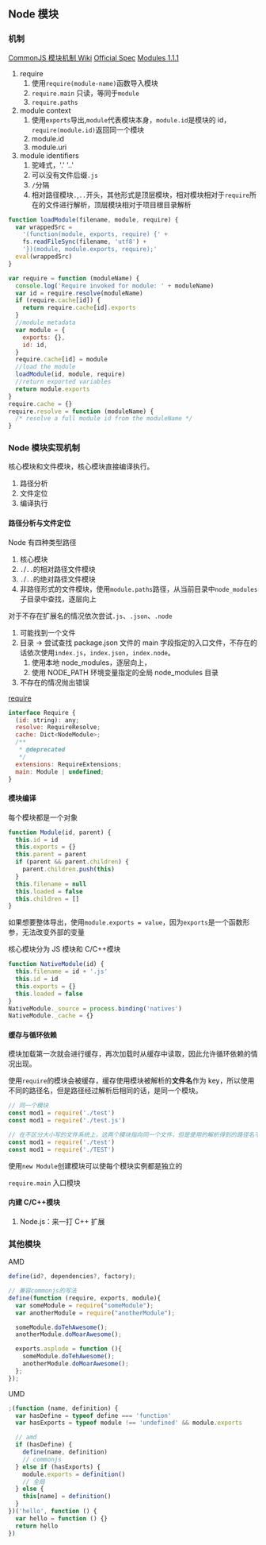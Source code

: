 ## Node 模块

### 机制

[CommonJS 模块机制 Wiki](https://zh.wikipedia.org/wiki/CommonJS#cite_note-7)
[Official Spec](https://github.com/commonjs/commonjs)
[Modules 1.1.1](http://wiki.commonjs.org/wiki/Modules/1.1.1)

1. require
   1. 使用`require(module-name)`函数导入模块
   1. `require.main` 只读，等同于`module`
   1. `require.paths`
1. module context
   1. 使用`exports`导出,`module`代表模块本身，`module.id`是模块的 id，`require(module.id)`返回同一个模块
   1. module.id
   1. module.uri
1. module identifiers
   1. 驼峰式，'.' '..'
   1. 可以没有文件后缀`.js`
   1. `/`分隔
   1. 相对路径模块`.`,`..`开头，其他形式是顶层模块，相对模块相对于`require`所在的文件进行解析，顶层模块相对于项目根目录解析

```js
function loadModule(filename, module, require) {
  var wrappedSrc =
    '(function(module, exports, require) {' +
    fs.readFileSync(filename, 'utf8') +
    '})(module, module.exports, require);'
  eval(wrappedSrc)
}

var require = function (moduleName) {
  console.log('Require invoked for module: ' + moduleName)
  var id = require.resolve(moduleName)
  if (require.cache[id]) {
    return require.cache[id].exports
  }
  //module metadata
  var module = {
    exports: {},
    id: id,
  }
  require.cache[id] = module
  //load the module
  loadModule(id, module, require)
  //return exported variables
  return module.exports
}
require.cache = {}
require.resolve = function (moduleName) {
  /* resolve a full module id from the moduleName */
}
```

### Node 模块实现机制

核心模块和文件模块，核心模块直接编译执行。

1. 路径分析
1. 文件定位
1. 编译执行

#### 路径分析与文件定位

Node 有四种类型路径

1. 核心模块
1. `.`/`..`的相对路径文件模块
1. `.`/`..`的绝对路径文件模块
1. 非路径形式的文件模块，使用`module.paths`路径，从当前目录中`node_modules`子目录中查找，逐层向上

对于不存在扩展名的情况依次尝试`.js`、`.json`、`.node`

1. 可能找到一个文件
1. 目录 -> 尝试查找 package.json 文件的 main 字段指定的入口文件，不存在的话依次使用`index.js`，`index.json`，`index.node`。
   1. 使用本地 node_modules，逐层向上，
   1. 使用 NODE_PATH 环境变量指定的全局 node_modules 目录
1. 不存在的情况抛出错误

[require](http://nodejs.cn/api/modules.html#modules_all_together)

```js
interface Require {
  (id: string): any;
  resolve: RequireResolve;
  cache: Dict<NodeModule>;
  /**
   * @deprecated
   */
  extensions: RequireExtensions;
  main: Module | undefined;
}
```

#### 模块编译

每个模块都是一个对象

```js
function Module(id, parent) {
  this.id = id
  this.exports = {}
  this.parent = parent
  if (parent && parent.children) {
    parent.children.push(this)
  }
  this.filename = null
  this.loaded = false
  this.children = []
}
```

如果想要整体导出，使用`module.exports = value`，因为`exports`是一个函数形参，无法改变外部的变量

核心模块分为 JS 模块和 C/C++模块

```js
function NativeModule(id) {
  this.filename = id + '.js'
  this.id = id
  this.exports = {}
  this.loaded = false
}
NativeModule._source = process.binding('natives')
NativeModule._cache = {}
```

#### 缓存与循环依赖

模块加载第一次就会进行缓存，再次加载时从缓存中读取，因此允许循环依赖的情况出现。

使用`require`的模块会被缓存，缓存使用模块被解析的**文件名**作为 key，所以使用不同的路径名，但是路径经过解析后相同的话，是同一个模块。

```js
// 同一个模块
const mod1 = require('./test')
const mod1 = require('./test.js')

// 在不区分大小写的文件系统上，这两个模块指向同一个文件，但是使用的解析得到的路径名不同，所以同一个文件会被加载两次。
const mod1 = require('./test')
const mod1 = require('./TEST')
```

使用`new Module`创建模块可以使每个模块实例都是独立的

`require.main` 入口模块

#### 内建 C/C++模块

1.  Node.js：来一打 C++ 扩展

### 其他模块

AMD

```js
define(id?, dependencies?, factory);

// 兼容commonjs的写法
define(function (require, exports, module){
  var someModule = require("someModule");
  var anotherModule = require("anotherModule");

  someModule.doTehAwesome();
  anotherModule.doMoarAwesome();

  exports.asplode = function (){
    someModule.doTehAwesome();
    anotherModule.doMoarAwesome();
  };
});
```

UMD

```js
;(function (name, definition) {
  var hasDefine = typeof define === 'function'
  var hasExports = typeof module !== 'undefined' && module.exports

  // amd
  if (hasDefine) {
    define(name, definition)
    // commonjs
  } else if (hasExports) {
    module.exports = definition()
    // 全局
  } else {
    this[name] = definition()
  }
})('hello', function () {
  var hello = function () {}
  return hello
})
```
